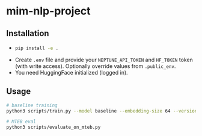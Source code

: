 # mim-nlp-project

## Installation

- ```bash
  pip install -e .
  ```
- Create `.env` file and provide your `NEPTUNE_API_TOKEN` and `HF_TOKEN` token (with write access). Optionally override values from `.public_env`.
- You need HuggingFace initialized (logged in).


## Usage

```bash
# baseline training
python3 scripts/train.py --model baseline --embedding-size 64 --version v2 --batch-size-per-gpu 8 --tag <your_tag_for_neptune>

# MTEB eval
python3 scripts/evaluate_on_mteb.py
````

